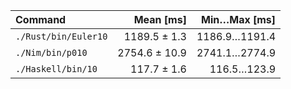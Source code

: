 | Command | Mean [ms] | Min…Max [ms] |
|:---|---:|---:|
| `./Rust/bin/Euler10` | 1189.5 ± 1.3 | 1186.9…1191.4 |
| `./Nim/bin/p010` | 2754.6 ± 10.9 | 2741.1…2774.9 |
| `./Haskell/bin/10` | 117.7 ± 1.6 | 116.5…123.9 |
